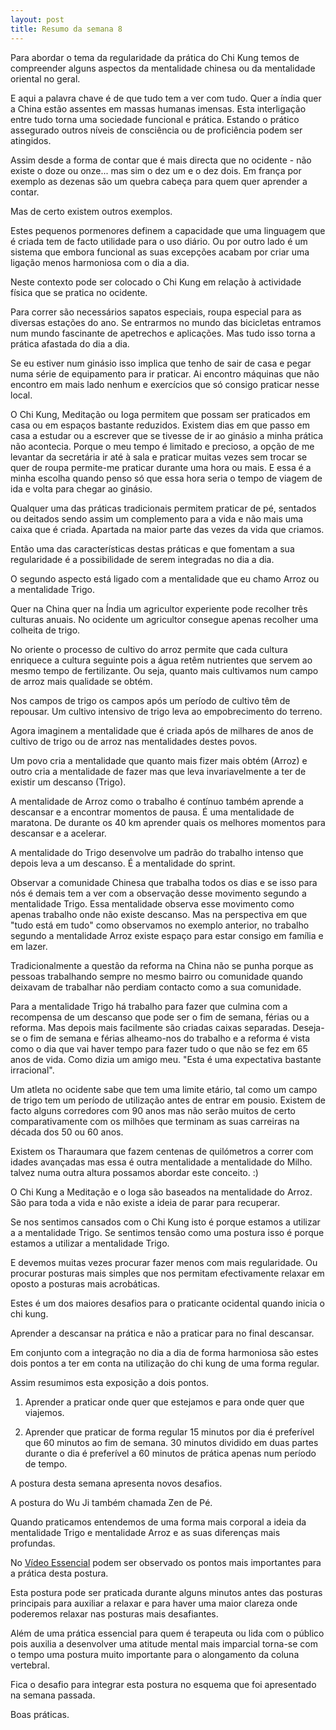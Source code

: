 ```yaml
---
layout: post
title: Resumo da semana 8
---
```


Para abordar o tema da regularidade da prática do Chi Kung temos de
compreender alguns aspectos da mentalidade chinesa ou da mentalidade
oriental no geral. 

E aqui a palavra chave é de que tudo tem a ver com tudo. Quer a índia quer
a China estão assentes em massas humanas imensas. Esta interligação entre
tudo torna uma sociedade funcional e prática. Estando o prático assegurado
outros níveis de consciência ou de proficiência podem ser atingidos. 

Assim desde a forma de contar que é mais directa que no ocidente - não
existe o doze ou onze... mas sim o dez um e o dez dois. Em frança por
exemplo as dezenas são um quebra cabeça para quem quer aprender a contar.

Mas de certo existem outros exemplos. 

Estes pequenos pormenores definem a capacidade que uma linguagem que
é criada tem de facto utilidade para o uso diário. Ou por outro lado é um
sistema que embora funcional as suas excepções acabam por criar uma
ligação menos harmoniosa com o dia a dia. 

Neste contexto pode ser colocado o Chi Kung em relação à actividade física
que se pratica no ocidente. 

Para correr são necessários sapatos especiais, roupa especial para as
diversas estações do ano. Se entrarmos no mundo das bicicletas entramos
num mundo fascinante de apetrechos e aplicações. Mas tudo isso torna
a prática afastada do dia a dia. 

Se eu estiver num ginásio isso implica que tenho de sair de casa e pegar
numa série de equipamento para ir praticar. Ai encontro máquinas que não
encontro em mais lado nenhum e exercícios que só consigo praticar nesse
local. 

O Chi Kung, Meditação ou Ioga permitem que possam ser praticados em casa
ou em espaços bastante reduzidos. Existem dias em que passo em casa
a estudar ou a escrever que se tivesse de ir ao ginásio a minha prática
não acontecia. Porque o meu tempo é limitado e precioso, a opção de me
levantar da secretária ir até à sala e praticar muitas vezes sem trocar se
quer de roupa permite-me praticar durante uma hora ou mais. E essa
é a minha escolha quando penso só que essa hora seria o tempo de viagem de
ida e volta para chegar ao ginásio. 

Qualquer uma das práticas tradicionais permitem praticar de pé, sentados
ou deitados sendo assim um complemento para a vida e não mais uma caixa
que é criada. Apartada na maior parte das vezes da vida que criamos. 

Então uma das características destas práticas e que fomentam a sua
regularidade é a possibilidade de serem integradas no dia a dia. 

O segundo aspecto está ligado com a mentalidade que eu chamo Arroz ou
a mentalidade Trigo.

Quer na China quer na Índia um agricultor experiente pode recolher três
culturas anuais. No ocidente um agricultor consegue apenas recolher uma
colheita de trigo.

No oriente o processo de cultivo do arroz permite que cada cultura
enriquece a cultura seguinte pois a água retêm nutrientes que servem ao
mesmo tempo de fertilizante. Ou seja, quanto mais cultivamos num campo de
arroz mais qualidade se obtém. 

Nos campos de trigo os campos após um período de cultivo têm de repousar.
Um cultivo intensivo de trigo leva ao empobrecimento do terreno.

Agora imaginem a mentalidade que é criada após de milhares de anos de
cultivo de trigo ou de arroz nas mentalidades destes povos. 

Um povo cria a mentalidade que quanto mais fizer mais obtém (Arroz)
e outro cria a mentalidade de fazer mas que leva invariavelmente a ter de
existir um descanso (Trigo). 

A mentalidade de Arroz como o trabalho é contínuo também aprende
a descansar e a encontrar momentos de pausa. É uma mentalidade de
maratona. De durante os 40 km aprender quais os melhores momentos para
descansar e a acelerar.

A mentalidade do Trigo desenvolve um padrão do trabalho intenso que depois
leva a um descanso. É a mentalidade do sprint. 

Observar a comunidade Chinesa que trabalha todos os dias e se isso para
nós é demais tem a ver com a observação desse movimento segundo
a mentalidade Trigo. Essa mentalidade observa esse movimento como apenas
trabalho onde não existe descanso. Mas na perspectiva em que "tudo está em
tudo" como observamos no exemplo anterior, no trabalho segundo
a mentalidade Arroz existe espaço para estar consigo em família e em
lazer. 

Tradicionalmente a questão da reforma na China não se punha porque as
pessoas trabalhando sempre no mesmo bairro ou comunidade quando deixavam
de trabalhar não perdiam contacto como a sua comunidade. 

Para a mentalidade Trigo há trabalho para fazer que culmina com
a recompensa de um descanso que pode ser o fim de semana, férias ou
a reforma. Mas depois mais facilmente são criadas caixas separadas.
Deseja-se o fim de semana e férias alheamo-nos do trabalho e a reforma
é vista como o dia que vai haver tempo para fazer tudo o que não se fez em
65 anos de vida. Como dizia um amigo meu. "Esta é uma expectativa bastante
irracional". 

Um atleta no ocidente sabe que tem uma limite etário, tal como um campo de
trigo tem um período de utilização antes de entrar em pousio. Existem de
facto alguns corredores com 90 anos mas não serão muitos de certo
comparativamente com os milhões que terminam as suas carreiras na década
dos 50 ou 60 anos.

Existem os Tharaumara que fazem centenas de quilómetros a correr com
idades avançadas mas essa é outra mentalidade a mentalidade do Milho.
talvez numa outra altura possamos abordar este conceito. :)

O Chi Kung a Meditação e o Ioga são baseados na mentalidade do Arroz.  São
para toda a vida e não existe a ideia de parar para recuperar.

Se nos sentimos cansados com o Chi Kung isto é porque estamos a utilizar
a a mentalidade Trigo. Se sentimos tensão como uma postura isso é porque
estamos a utilizar a mentalidade Trigo.

E devemos muitas vezes procurar fazer menos com mais regularidade. Ou
procurar posturas mais simples que nos permitam efectivamente relaxar em
oposto a posturas mais acrobáticas.

Estes é um dos maiores desafios para o praticante ocidental quando inicia
o chi kung.

Aprender a descansar na prática e não a praticar para no final descansar. 

Em conjunto com a integração no dia a dia de forma harmoniosa são estes
dois pontos a ter em conta na utilização do chi kung de uma forma regular.

Assim resumimos esta exposição a dois pontos.

1. Aprender a praticar onde quer que estejamos e para onde quer que
viajemos.

2. Aprender que praticar de forma regular 15 minutos por dia é preferível
que 60 minutos ao fim de semana. 30 minutos dividido em duas partes
durante o dia é preferível a 60 minutos de prática apenas num período de
tempo. 

A postura desta semana apresenta novos desafios.

A postura do Wu Ji também chamada Zen de Pé.

Quando praticamos entendemos de uma forma mais corporal a ideia da
mentalidade Trigo e mentalidade Arroz e as suas diferenças mais profundas. 

No [Vídeo Essencial](http://vimeo.com/60335737#t=12m) podem ser observado
os pontos mais importantes para a prática desta postura. 

Esta postura pode ser praticada durante alguns minutos antes das posturas
principais para auxiliar a relaxar e para haver uma maior clareza onde
poderemos relaxar nas posturas mais desafiantes. 

Além de uma prática essencial para quem é terapeuta ou lida com o público
pois auxilia a desenvolver uma atitude mental mais imparcial torna-se com
o tempo uma postura muito importante para o alongamento da coluna
vertebral. 

Fica o desafio para integrar esta postura no esquema que foi apresentado
na semana passada. 

Boas práticas.

